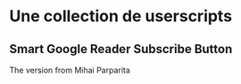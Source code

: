 # Une collection de userscripts

## Smart Google Reader Subscribe Button
The version from Mihai Parparita